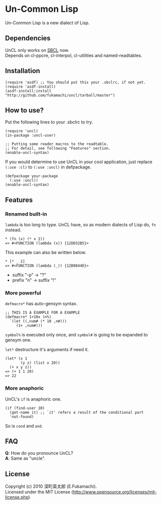 # Un-Common Lisp

Un-Common Lisp is a new dialect of Lisp.

## Dependencies

UnCL only works on [SBCL](http://www.sbcl.org/) now.  
Depends on cl-ppcre, cl-interpol, cl-utilities and named-readtables.

## Installation

    (require 'asdf) ;; You should put this your .sbclrc, if not yet.
    (require 'asdf-install)
    (asdf-install:install "http://github.com/fukamachi/uncl/tarball/master")

## How to use?

Put the following lines to your .sbclrc to try.

    (require 'uncl)
    (in-package :uncl-user)
    
    ;; Putting some reader macros to the readtable.
    ;; For detail, see following "Features" section.
    (enable-uncl-syntax)

If you would determine to use UnCL in your cool application, just replace <code>(:use :cl)</code> to <code>(:use :uncl)</code> in defpackage.

    (defpackage your-package
      (:use :uncl))
    (enable-uncl-syntax)

## Features

### Renamed built-in

<code>lambda</code> is too long to type. UnCL have, so as modern dialects of Lisp do, <code>fn</code> instead.

    * (fn (x) (* x 2))
    => #<FUNCTION (lambda (x)) {12DD32B5}>

This example can also be written below.

    * [* _ 2]
    => #<FUNCTION (lambda (_)) {12B9844D}>

* suffix "-p" -> "?"
* prefix "n" -> suffix "!"

### More powerful

<code>defmacro*</code> has auto-gensym syntax.

    ;; THIS IS A EXAMPLE FOR A EXAMPLE
    (defmacro* 1+10x (n%)
      `(let ((,num# (* 10 ,n#)))
         (1+ ,num#)))

<code>symbol%</code> is executed only once, and <code>symbol#</code> is going to be expanded to gensym one.

<code>let*</code> destructure it's arguments if need it.

    (let* (x 1
           (y z) (list x 20))
      (+ x y z))
    => (+ 1 1 20)
    => 22

### More anaphoric

UnCL's <code>if</code> is anaphoric one.

    (if (find-user 10)
      (get-name it) ;; `it' refers a result of the conditional part
      'not-found)

So is <code>cond</code> and <code>and</code>.

## FAQ

**Q**: How do you pronounce UnCL?  
**A**: Same as "uncle".

## License

Copyright (c) 2010 深町英太郎 (E.Fukamachi).  
Licensed under the MIT License (http://www.opensource.org/licenses/mit-license.php)
